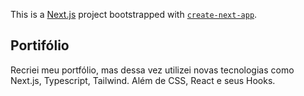 This is a [Next.js](https://nextjs.org/) project bootstrapped with [`create-next-app`](https://github.com/vercel/next.js/tree/canary/packages/create-next-app).<br>
## Portifólio <br>
Recriei meu portfólio, mas dessa vez utilizei novas tecnologias como Next.js, Typescript, Tailwind. Além de CSS, React e seus Hooks.
